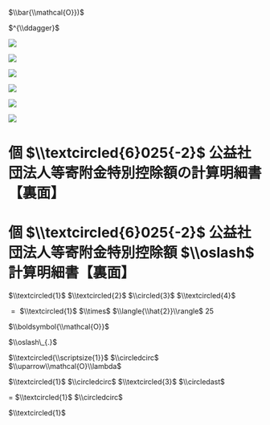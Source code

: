 $\\bar{\\mathcal{O}})$

$^{\\ddagger}$

![](https://www.nta.go.jp/tmp/11fc7baf-9ed4-4d8f-a3ae-c33b91fbbb9f/images/f3a25b874b6e1e0c91cd5c975acc5cc31c7b282c30c6ac40c0bb02a7460606aa.jpg)

![](https://www.nta.go.jp/tmp/11fc7baf-9ed4-4d8f-a3ae-c33b91fbbb9f/images/53965f6900421df57716bc3a6f2f88a24fde0a688a70bcfad5c08f70119327ee.jpg)

![](https://www.nta.go.jp/tmp/11fc7baf-9ed4-4d8f-a3ae-c33b91fbbb9f/images/3d5bee9606c0bf7cfc2921a5a04454ed535cd123ae0f494b93f258e033bb0fac.jpg)

![](https://www.nta.go.jp/tmp/11fc7baf-9ed4-4d8f-a3ae-c33b91fbbb9f/images/49861a68058d14a9df657e5a529991fc2003ba2c1cd3c38397f1d936ba89ff16.jpg)

![](https://www.nta.go.jp/tmp/11fc7baf-9ed4-4d8f-a3ae-c33b91fbbb9f/images/1429df85c5a981965a8c9ff82548ca9ce6f1f712927f406baf7f72df9bc06e6e.jpg)

![](https://www.nta.go.jp/tmp/11fc7baf-9ed4-4d8f-a3ae-c33b91fbbb9f/images/f4f9faec9d063d1212fd35a2e41316abf148d1b457ce937363d979f7f928ab4c.jpg)

# 個 $\\textcircled{6}025{-2}$ 公益社団法人等寄附金特別控除額の計算明細書【裏面】

# 個 $\\textcircled{6}025{-2}$ 公益社団法人等寄附金特別控除額 $\\oslash$ 計算明細書【裏面】

$\\textcircled{1}$ $\\textcircled{2}$ $\\circled{3}$ $\\textcircled{4}$

${}={}$ $\\textcircled{1}$ $\\times$ $\\langle{\\hat{2}}\\rangle$ $25%$

$\\boldsymbol{\\mathcal{O}}$

$\\oslash\_{.}$

$\\textcircled{\\scriptsize{1}}$ $\\circledcirc$ $\\uparrow\\mathcal{O}\\lambda$

$\\textcircled{1}$ $\\circledcirc$ $\\textcircled{3}$ $\\circledast$

$=$ $\\textcircled{1}$ $\\circledcirc$

$\\textcircled{1}$